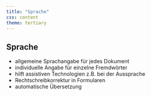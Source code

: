 ```yaml
---
title: "Sprache"
css: content
theme: tertiary
---
```

## Sprache

- allgemeine Sprachangabe für jedes Dokument
- individuelle Angabe für einzelne Fremdwörter
- hilft assistiven Technologien z.B. bei der Aussprache
- Rechtschreibkorrektur in Formularen
- automatische Übersetzung

